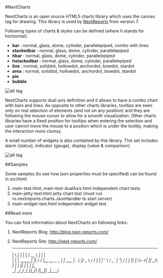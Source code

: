 #NextCharts

NextCharts is an open source HTML5 charts library which uses the canvas tag for drawing. This library is used by [NextReports](https://github.com/nextreports/nextreports) from version 7.

Following types of charts & styles can be defined (where h stands for horizontal):  
  
* __bar__ : normal, glass, dome, cylinder, parallelepiped, combo with lines  
* __stackedbar__ : normal, glass, dome, cylinder, parallelepiped  
* __hbar__ : normal, glass, dome, cylinder, parallelepiped  
* __hstackedbar__ : normal, glass, dome, cylinder, parallelepiped  
* __line__ : normal, soliddot, hollowdot, anchordot, bowdot, stardot  
* __area__ : normal, soliddot, hollowdot, anchordot, bowdot, stardot  
* __pie__  
* __bubble__

![alt tag](http://2.bp.blogspot.com/-ouJicYwR4D0/Uv3pAiWORgI/AAAAAAAAJDo/a6RxWpXU3QM/s1600/NextServerCharts-white.png)

NextCharts supports dual axis definition and it allows to have a combo chart with bars and lines. As opposite to other charts libraries, tooltips are seen only on real selection of elements (and not on any position) and they are following the mouse cursor to allow for a smooth visualization. Other charts libraries have a fixed position for tooltips when entering the selection and user cannot move the mouse to  a position which is under the tooltip, making the interaction more clumsy.

A small number of widgets is also contained by this library. This set includes alarm (status), indicator (gauge), display (value & comparison)

![alt tag](http://2.bp.blogspot.com/-1lSssWLMPOs/U5hWOr0pwWI/AAAAAAAAJf8/Eof9uAbvvm4/s1600/a2.png)

##Samples

Some samples (to see how json properties must be specified) can be found in src/html:

1. main-test.html, main-test-dualAxis.html    independent chart tests
2. main-jetty-test.html                       jetty chart test (must run ro.nextreports.charts.JsonHandler to start server)
3. main-widget-test.html                      independent widget test   

##Read more

You can find information about NextCharts on following links:

1. NextReports Blog: http://blog.next-reports.com/
2. NextReports Site: http://next-reports.com/

     _   _           _   _____ _                _       
    | \ | |         | | /  __ \ |              | |      
    |  \| | _____  _| |_| /  \/ |__   __ _ _ __| |_ ___ 
    | . \ |/ _ \ \/ / __| |   | '_ \ / _` | '__| __/ __|
    | |\  |  __/>  <| |_| \__/\ | | | (_| | |  | |_\__ \
    \_| \_/\___/_/\_\\__|\____/_| |_|\__,_|_|   \__|___/
                                                                                                        